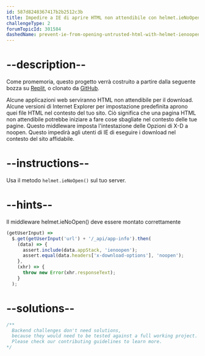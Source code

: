 ```yaml
---
id: 587d8248367417b2b2512c3b
title: Impedire a IE di aprire HTML non attendibile con helmet.ieNoOpen()
challengeType: 2
forumTopicId: 301584
dashedName: prevent-ie-from-opening-untrusted-html-with-helmet-ienoopen
---
```


# --description--

Come promemoria, questo progetto verrà costruito a partire dalla seguente bozza su <a href="https://replit.com/github/topcoder-platform/boilerplate-infosec" target="_blank" rel="noopener noreferrer nofollow">Replit</a>, o clonato da <a href="https://github.com/topcoder-platform/boilerplate-infosec/" target="_blank" rel="noopener noreferrer nofollow">GitHub</a>.

Alcune applicazioni web serviranno HTML non attendibile per il download. Alcune versioni di Internet Explorer per impostazione predefinita aprono quei file HTML nel contesto del tuo sito. Ciò significa che una pagina HTML non attendibile potrebbe iniziare a fare cose sbagliate nel contesto delle tue pagine. Questo middleware imposta l'intestazione delle Opzioni di X-D a noopen. Questo impedirà agli utenti di IE di eseguire i download nel contesto del sito affidabile.

# --instructions--

Usa il metodo `helmet.ieNoOpen()` sul tuo server.

# --hints--

Il middleware helmet.ieNoOpen() deve essere montato correttamente

```js
(getUserInput) =>
  $.get(getUserInput('url') + '/_api/app-info').then(
    (data) => {
      assert.include(data.appStack, 'ienoopen');
      assert.equal(data.headers['x-download-options'], 'noopen');
    },
    (xhr) => {
      throw new Error(xhr.responseText);
    }
  );
```

# --solutions--

```js
/**
  Backend challenges don't need solutions, 
  because they would need to be tested against a full working project. 
  Please check our contributing guidelines to learn more.
*/
```
